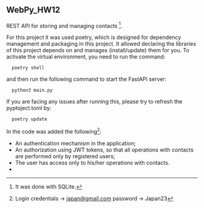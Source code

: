 ## WebPy_HW12
REST API for storing and managing contacts [^1].

For this project it was used poetry, which is designed for dependency management and packaging in this project. It 
allowed declaring the libraries of this project depends on and manages (install/update) them for you. To activate 
the virtual environment, you need to run the command:

      poetry shell

and then run the following command to start the FastAPI server:

      python3 main.py

If you are facing any issues after running this, please try to refresh the pyptoject.toml by:

      poetry update 

In the code was added the following[^2]:
- An authentication mechanism in the application; 
- An authorization using JWT tokens, so that all operations with contacts are performed only by registered users; 
- The user has access only to his/her operations with contacts.
- 



[^1]: It was done with SQLite.
[^2]: Login credentials -> japan@gmail.com
      password -> Japan23
